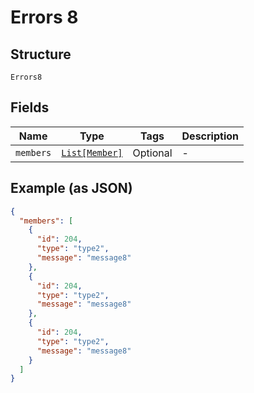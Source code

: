 
# Errors 8

## Structure

`Errors8`

## Fields

| Name | Type | Tags | Description |
|  --- | --- | --- | --- |
| `members` | [`List[Member]`](../../doc/models/member.md) | Optional | - |

## Example (as JSON)

```json
{
  "members": [
    {
      "id": 204,
      "type": "type2",
      "message": "message8"
    },
    {
      "id": 204,
      "type": "type2",
      "message": "message8"
    },
    {
      "id": 204,
      "type": "type2",
      "message": "message8"
    }
  ]
}
```

